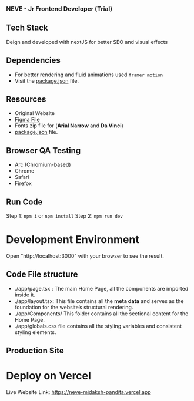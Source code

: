 ### NEVE - Jr Frontend Developer (Trial)

## Tech Stack
Deign and developed with nextJS for better SEO and visual effects

## Dependencies
- For better rendering and fluid animations used `framer motion`
- Visit the [package.json](./package.json) file.

## Resources 
- Original Website
- [Figma File](https://www.figma.com/design/Zob7BtHBAlcsyo4Z9gfRXG/Neve---Application-Assignment?node-id=2-23&t=xsQvUJzuUlzhXNkk-1)
- Fonts zip file for (**Arial Narrow** and **Da Vinci**)
- [package.json](./package.json) file.

## Browser QA Testing
- Arc (Chromium-based)
- Chrome
- Safari
- Firefox

## Run Code
Step 1:
```npm i``` or ```npm install```
Step 2:
```npm run dev```

# Development Environment
Open "http://localhost:3000" with your browser to see the result.

## Code File structure
- ./app/page.tsx : The main Home Page, all the components are imported inside it.
- ./app/layout.tsx: This file contains all the **meta data** and serves as the foundation for the website’s structural rendering.
- ./app/Components/ This folder contains all the sectional content for the Home Page.
- ./app/globals.css file contains all the styling variables and consistent styling elements.
  
## Production Site
# Deploy on Vercel
Live Website Link: https://neve-midaksh-pandita.vercel.app
